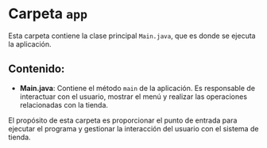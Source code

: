 # Carpeta `app`

Esta carpeta contiene la clase principal `Main.java`, que es donde se ejecuta la aplicación.

## Contenido:

- **Main.java**: Contiene el método `main` de la aplicación. Es responsable de interactuar con el usuario, mostrar el menú y realizar las operaciones relacionadas con la tienda.

El propósito de esta carpeta es proporcionar el punto de entrada para ejecutar el programa y gestionar la interacción del usuario con el sistema de tienda.
